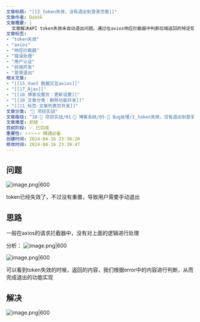 ```yaml
---
文章标题: "[[2_token失效，没有退出到登录页面]]" 
文章作者: Dakkk
文章概要: |
  文章解决API token失效未自动退出问题。通过在axios响应拦截器中判断后端返回的特定错误（如'token失效'或401），清除本地token并重定向到登录页，提升用户体验。
文章标签:
- "token失效"
- "axios"
- "响应拦截器"
- "错误处理"
- "用户认证"
- "前端开发"
- "登录退出"
相关文章:
- "[[15_Vue3 数据交互axios]]"
- "[[17_Ajax]]"
- "[[10_博客设置页：更新设置]]"
- "[[10_文章分类：删除功能开发]]"
- "[[11_标签-文章列表页开发]]"
文章分类: "🚀 项目实战"
文章路径: "10-🚀 项目实战/01-📝 博客系统/05-🐛 Bug处理/2_token失效，没有退出到登录页面.md"
文章难度: 初级 💧
目前阶段: ✅ 已完成
重要性: ⭐⭐⭐⭐⭐ 精通必备
创建时间: 2024-04-16 23:38:20
修改时间: 2024-04-16 23:39:47
---
```


## 问题

![image.png|600](https://my-obsidian-image.oss-cn-guangzhou.aliyuncs.com/2024/05/bc2986cea41048aa8f997a491c3f6348.png)

token已经失效了，不过没有重置，导致用户需要手动退出

## 思路

一般在axios的请求拦截器中，没有对上面的逻辑进行处理

分析：
![image.png|600](https://my-obsidian-image.oss-cn-guangzhou.aliyuncs.com/2024/05/efd18610471c871cafc29f5d2bc0e350.png)

![image.png|600](https://my-obsidian-image.oss-cn-guangzhou.aliyuncs.com/2024/05/5e3b0d73133e824e554f93ca3860fe5f.png)

可以看到token失效的时候，返回的内容，我们根据error中的内容进行判断，从而完成退出的功能实现

## 解决


![image.png|600](https://my-obsidian-image.oss-cn-guangzhou.aliyuncs.com/2024/05/d2dbb99ef542c69386a57dc5ada345c6.png)
